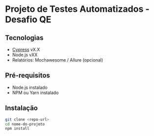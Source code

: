 # Projeto de Testes Automatizados - Desafio QE

## Tecnologias

- [Cypress](https://www.cypress.io/) vX.X
- Node.js vXX
- Relatórios: Mochawesome / Allure (opcional)

## Pré-requisitos

- Node.js instalado
- NPM ou Yarn instalado

## Instalação

```bash
git clone <repo-url>
cd nome-do-projeto
npm install
```

